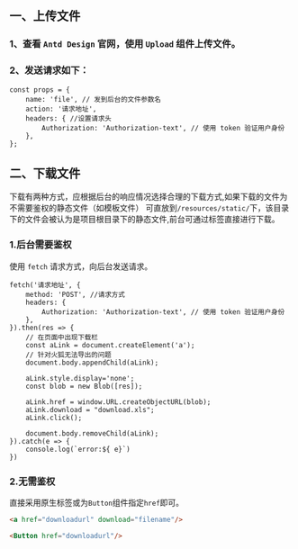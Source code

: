 ## 一、上传文件

### 1、查看 `Antd Design` 官网，使用 `Upload` 组件上传文件。

### 2、发送请求如下：

```
const props = {
	name: 'file', // 发到后台的文件参数名
	action: '请求地址',
	headers: { //设置请求头
		Authorization: 'Authorization-text', // 使用 token 验证用户身份
	},
};
```

## 二、下载文件

下载有两种方式，应根据后台的响应情况选择合理的下载方式,如果下载的文件为不需要鉴权的静态文件（如模板文件）
可直放到`/resources/static/`下，该目录下的文件会被认为是项目根目录下的静态文件,前台可通过标签直接进行下载。

### 1.后台需要鉴权
使用 `fetch` 请求方式，向后台发送请求。

```
fetch('请求地址', {
	method: 'POST', //请求方式
	headers: {
		Authorization: 'Authorization-text', // 使用 token 验证用户身份
	},
}).then(res => {
	// 在页面中出现下载栏
	const aLink = document.createElement('a');
	// 针对火狐无法导出的问题
	document.body.appendChild(aLink);
	
	aLink.style.display='none';
	const blob = new Blob([res]);
	
	aLink.href = window.URL.createObjectURL(blob);
	aLink.download = "download.xls";
	aLink.click();

	document.body.removeChild(aLink);
}).catch(e => {
	console.log(`error:${ e}`)
})
```

### 2.无需鉴权
直接采用原生标签或为`Button`组件指定`href`即可。   
```html
<a href="downloadurl" download="filename"/>

<Button href="downloadurl"/>
```